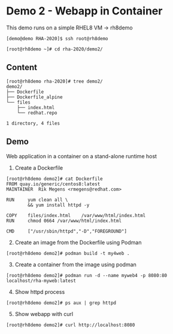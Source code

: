 # Demo 2 - Webapp in Container
This demo runs on a simple RHEL8 VM -> rh8demo

```text
[demo@demo RHA-2020]$ ssh root@rh8demo

[root@rh8demo ~]# cd rha-2020/demo2/
```
## Content
```text
[root@rh8demo rha-2020]# tree demo2/
demo2/
├── Dockerfile
├── Dockerfile_alpine
└── files
    ├── index.html
    └── redhat.repo

1 directory, 4 files
```


## Demo
Web application in a container on a stand-alone runtime host
1. Create a Dockerfile
```text
[root@rh8demo demo2]# cat Dockerfile
FROM quay.io/generic/centos8:latest
MAINTAINER  Rik Megens <rmegens@redhat.com>

RUN     yum clean all \
    	&& yum install httpd -y

COPY    files/index.html    /var/www/html/index.html
RUN	    chmod 0664 /var/www/html/index.html

CMD     ["/usr/sbin/httpd","-D","FOREGROUND"]

```
2. Create an image from the Dockerfile using Podman
```text
[root@rh8demo demo2]# podman build -t my4web .
```
3. Create a container from the image using podman
```text
[root@rh8demo demo2]# podman run -d --name myweb4 -p 8080:80 localhost/rha-myweb:latest
```
4. Show httpd process
```text
[root@rh8demo demo2]# ps aux | grep httpd
```
5. Show webapp with curl
```text
[root@rh8demo demo2]# curl http://localhost:8080
```